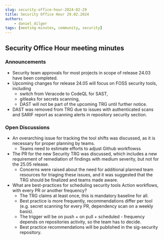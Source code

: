 ```yaml
---
slug: security-office-hour-2024-02-29
title: Security Office Hour 29.02.2024
authors: 
    - daniel_dilger
tags: [meeting-minutes, community, security]
---
```


## Security Office Hour meeting minutes

### Announcements

- Security team approvals for most projects in scope of release 24.03 have been completed.
- Upcoming changes for release 24.05 will focus on FOSS security tools, including
  - switch from Veracode to CodeQL for SAST,
  - gitleaks for secrets scanning,
  - DAST will not be part of the upcoming TRG until further notice.
- DAST was removed from TRG due to issues with authenticated scans and SARIF report as scanning alerts in repository security section.

### Open Discussions

- An overarching issue for tracking the tool shifts was discussed, as it is necessary for proper planning by teams.
  - Teams need to estimate efforts to adjust Github workflowss
- The PR for the new Security TRG was discussed, which includes a new requirement of remediation of findings with medium severity, but not for the 25.05 release.
  - Concerns were raised about the need for additional planned team resources for triaging these issues, and it was suggested that the TRG should be finalized and teams made aware.
- What are best-practices for scheduling security tools Action workflows, with every PR or another frequency?
  - The TRG claims at least once, this is mandatory baseline for all.
  - Best practice is more frequently, recommendations differ per tool (e.g. secret scanning for every PR, dependency scan on a weekly basis).
  - The trigger will be on push + on pull + scheduled - frequency depends on repositories activity, so the team has to decide.
  - Best practice recommendations will be published in the sig-security repository.
